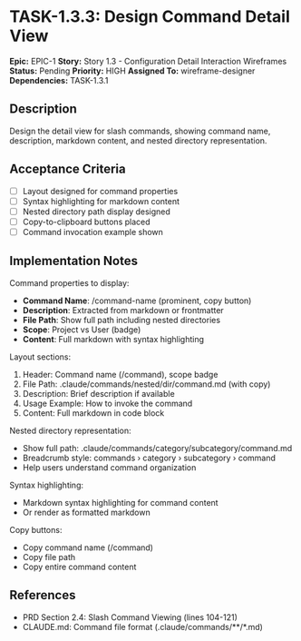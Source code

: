 # TASK-1.3.3: Design Command Detail View

**Epic:** EPIC-1
**Story:** Story 1.3 - Configuration Detail Interaction Wireframes
**Status:** Pending
**Priority:** HIGH
**Assigned To:** wireframe-designer
**Dependencies:** TASK-1.3.1

## Description

Design the detail view for slash commands, showing command name, description, markdown content, and nested directory representation.

## Acceptance Criteria

- [ ] Layout designed for command properties
- [ ] Syntax highlighting for markdown content
- [ ] Nested directory path display designed
- [ ] Copy-to-clipboard buttons placed
- [ ] Command invocation example shown

## Implementation Notes

Command properties to display:
- **Command Name**: /command-name (prominent, copy button)
- **Description**: Extracted from markdown or frontmatter
- **File Path**: Show full path including nested directories
- **Scope**: Project vs User (badge)
- **Content**: Full markdown with syntax highlighting

Layout sections:
1. Header: Command name (/command), scope badge
2. File Path: .claude/commands/nested/dir/command.md (with copy)
3. Description: Brief description if available
4. Usage Example: How to invoke the command
5. Content: Full markdown in code block

Nested directory representation:
- Show full path: .claude/commands/category/subcategory/command.md
- Breadcrumb style: commands › category › subcategory › command
- Help users understand command organization

Syntax highlighting:
- Markdown syntax highlighting for command content
- Or render as formatted markdown

Copy buttons:
- Copy command name (/command)
- Copy file path
- Copy entire command content

## References

- PRD Section 2.4: Slash Command Viewing (lines 104-121)
- CLAUDE.md: Command file format (.claude/commands/**/*.md)
